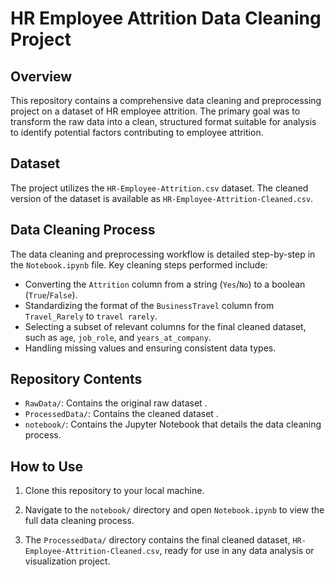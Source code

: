 # HR Employee Attrition Data Cleaning Project

## Overview
This repository contains a comprehensive data cleaning and preprocessing project on a dataset of HR employee attrition. The primary goal was to transform the raw data into a clean, structured format suitable for analysis to identify potential factors contributing to employee attrition.

## Dataset
 The project utilizes the `HR-Employee-Attrition.csv` dataset.  The cleaned version of the dataset is available as `HR-Employee-Attrition-Cleaned.csv`.

## Data Cleaning Process
The data cleaning and preprocessing workflow is detailed step-by-step in the `Notebook.ipynb` file. Key cleaning steps performed include:
*  Converting the `Attrition` column from a string (`Yes`/`No`) to a boolean (`True`/`False`).
*  Standardizing the format of the `BusinessTravel` column from `Travel_Rarely` to `travel rarely`.
*  Selecting a subset of relevant columns for the final cleaned dataset, such as `age`, `job_role`, and `years_at_company`.
* Handling missing values and ensuring consistent data types.

## Repository Contents
* `RawData/`: Contains the original raw dataset .
* `ProcessedData/`: Contains the cleaned dataset .
* `notebook/`: Contains the Jupyter Notebook that details the data cleaning process.

## How to Use
1.  Clone this repository to your local machine.
2.  Navigate to the `notebook/` directory and open `Notebook.ipynb` to view the full data cleaning process.

3.  The `ProcessedData/` directory contains the final cleaned dataset, `HR-Employee-Attrition-Cleaned.csv`, ready for use in any data analysis or visualization project.

